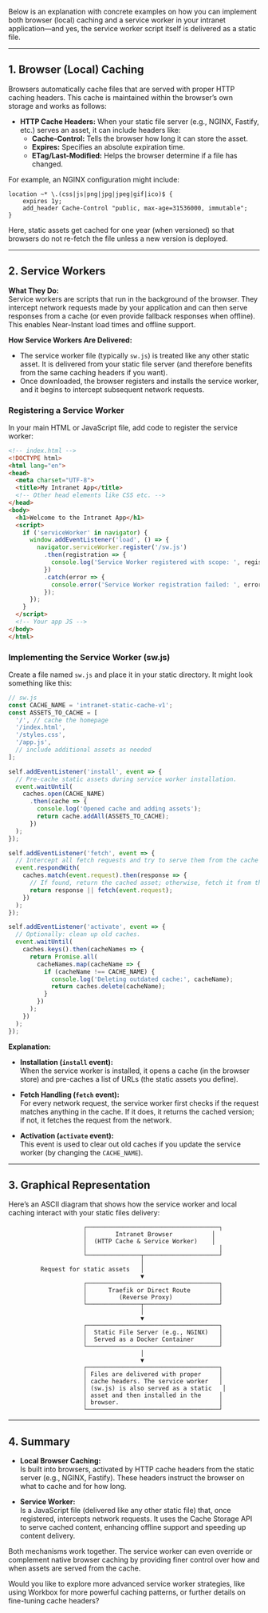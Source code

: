 Below is an explanation with concrete examples on how you can implement both browser (local) caching and a service worker in your intranet application—and yes, the service worker script itself is delivered as a static file.

---

## **1. Browser (Local) Caching**

Browsers automatically cache files that are served with proper HTTP caching headers. This cache is maintained within the browser’s own storage and works as follows:

- **HTTP Cache Headers:** When your static file server (e.g., NGINX, Fastify, etc.) serves an asset, it can include headers like:
  - **Cache-Control:** Tells the browser how long it can store the asset.
  - **Expires:** Specifies an absolute expiration time.
  - **ETag/Last-Modified:** Helps the browser determine if a file has changed.

For example, an NGINX configuration might include:
  
```nginx
location ~* \.(css|js|png|jpg|jpeg|gif|ico)$ {
    expires 1y;
    add_header Cache-Control "public, max-age=31536000, immutable";
}
```

Here, static assets get cached for one year (when versioned) so that browsers do not re-fetch the file unless a new version is deployed.

---

## **2. Service Workers**

**What They Do:**  
Service workers are scripts that run in the background of the browser. They intercept network requests made by your application and can then serve responses from a cache (or even provide fallback responses when offline). This enables Near-Instant load times and offline support.

**How Service Workers Are Delivered:**  
- The service worker file (typically `sw.js`) is treated like any other static asset. It is delivered from your static file server (and therefore benefits from the same caching headers if you want).
- Once downloaded, the browser registers and installs the service worker, and it begins to intercept subsequent network requests.

### **Registering a Service Worker**

In your main HTML or JavaScript file, add code to register the service worker:

```html
<!-- index.html -->
<!DOCTYPE html>
<html lang="en">
<head>
  <meta charset="UTF-8">
  <title>My Intranet App</title>
  <!-- Other head elements like CSS etc. -->
</head>
<body>
  <h1>Welcome to the Intranet App</h1>
  <script>
    if ('serviceWorker' in navigator) {
      window.addEventListener('load', () => {
        navigator.serviceWorker.register('/sw.js')
          .then(registration => {
            console.log('Service Worker registered with scope: ', registration.scope);
          })
          .catch(error => {
            console.error('Service Worker registration failed: ', error);
          });
      });
    }
  </script>
  <!-- Your app JS -->
</body>
</html>
```

### **Implementing the Service Worker (sw.js)**

Create a file named `sw.js` and place it in your static directory. It might look something like this:

```js
// sw.js
const CACHE_NAME = 'intranet-static-cache-v1';
const ASSETS_TO_CACHE = [
  '/', // cache the homepage
  '/index.html',
  '/styles.css',
  '/app.js',
  // include additional assets as needed
];

self.addEventListener('install', event => {
  // Pre-cache static assets during service worker installation.
  event.waitUntil(
    caches.open(CACHE_NAME)
      .then(cache => {
        console.log('Opened cache and adding assets');
        return cache.addAll(ASSETS_TO_CACHE);
      })
  );
});

self.addEventListener('fetch', event => {
  // Intercept all fetch requests and try to serve them from the cache first.
  event.respondWith(
    caches.match(event.request).then(response => {
      // If found, return the cached asset; otherwise, fetch it from the network.
      return response || fetch(event.request);
    })
  );
});

self.addEventListener('activate', event => {
  // Optionally: clean up old caches.
  event.waitUntil(
    caches.keys().then(cacheNames => {
      return Promise.all(
        cacheNames.map(cacheName => {
          if (cacheName !== CACHE_NAME) {
            console.log('Deleting outdated cache:', cacheName);
            return caches.delete(cacheName);
          }
        })
      );
    })
  );
});
```

**Explanation:**

- **Installation (`install` event):**  
  When the service worker is installed, it opens a cache (in the browser store) and pre-caches a list of URLs (the static assets you define).

- **Fetch Handling (`fetch` event):**  
  For every network request, the service worker first checks if the request matches anything in the cache. If it does, it returns the cached version; if not, it fetches the request from the network.

- **Activation (`activate` event):**  
  This event is used to clear out old caches if you update the service worker (by changing the `CACHE_NAME`).

---

## **3. Graphical Representation**

Here’s an ASCII diagram that shows how the service worker and local caching interact with your static files delivery:

```
                     ┌─────────────────────────────────────┐
                     │        Intranet Browser           │
                     │  (HTTP Cache & Service Worker)    │
                     │                                     │
                     └───────────────┬─────────────────────┘
                                     │
         Request for static assets   │
                                     ▼
                     ┌─────────────────────────────────────┐
                     │      Traefik or Direct Route        │
                     │         (Reverse Proxy)             │
                     └───────────────┬─────────────────────┘
                                     │
                                     ▼
                     ┌─────────────────────────────────────┐
                     │  Static File Server (e.g., NGINX)   │
                     │  Served as a Docker Container       │
                     └─────────────────────────────────────┘
                                     │
                                     ▼
                     ┌─────────────────────────────────────┐
                     │ Files are delivered with proper     │
                     │ cache headers. The service worker   │
                     │ (sw.js) is also served as a static   │
                     │ asset and then installed in the     │
                     │ browser.                            │
                     └─────────────────────────────────────┘
```

---

## **4. Summary**

- **Local Browser Caching:**  
  Is built into browsers, activated by HTTP cache headers from the static server (e.g., NGINX, Fastify). These headers instruct the browser on what to cache and for how long.

- **Service Worker:**  
  Is a JavaScript file (delivered like any other static file) that, once registered, intercepts network requests. It uses the Cache Storage API to serve cached content, enhancing offline support and speeding up content delivery.

Both mechanisms work together. The service worker can even override or complement native browser caching by providing finer control over how and when assets are served from the cache.

Would you like to explore more advanced service worker strategies, like using Workbox for more powerful caching patterns, or further details on fine-tuning cache headers?